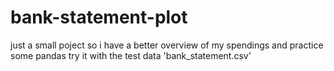 # bank-statement-plot

just a small poject so i have a better overview of my spendings
and practice some pandas
try it with the test data 'bank_statement.csv'
